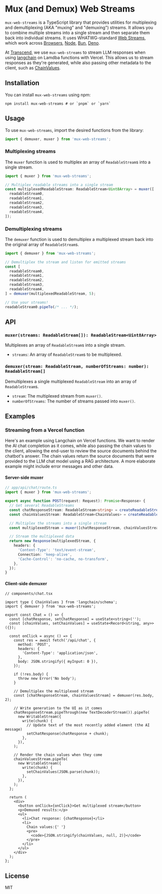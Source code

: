 # Mux (and Demux) Web Streams

`mux-web-streams` is a TypeScript library that provides utilities for multiplexing and demultiplexing (AKA "muxing" and "demuxing") streams. It allows you to combine multiple streams into a single stream and then separate them back into individual streams. It uses WHATWG-standard [Web Streams](https://developer.mozilla.org/en-US/docs/Web/API/Streams_API), which work across [Browsers](https://caniuse.com/?search=ReadableStream), [Node](https://nodejs.org/api/webstreams.html), [Bun](https://bun.sh/docs/api/streams), [Deno](https://deno.land/api@v1.37.2?unstable=true&s=ReadableStream).

At [Transcend](https://transcend.io/), we use `mux-web-streams` to stream LLM responses when using [langchain](https://github.com/langchain-ai/langchainjs) on Lamdba functions with Vercel. This allows us to stream responses as they're generated, while also passing other metadata to the client, such as [ChainValues](https://js.langchain.com/docs/modules/chains/).

## Installation

You can install `mux-web-streams` using npm:

```shell
npm install mux-web-streams # or `pnpm` or `yarn`
```

## Usage

To use `mux-web-streams`, import the desired functions from the library:

```typescript
import { demuxer, muxer } from 'mux-web-streams';
```

### Multiplexing streams

The `muxer` function is used to multiplex an array of `ReadableStream`s into a single stream.

```typescript
import { muxer } from 'mux-web-streams';

// Multiplex readable streams into a single stream
const multiplexedReadableStream: ReadableStream<Uint8Array> = muxer([
  readableStream0,
  readableStream1,
  readableStream2,
  readableStream3,
  readableStream4,
]);
```

### Demultiplexing streams

The `demuxer` function is used to demultiplex a multiplexed stream back into the original array of `ReadableStream`s.

```typescript
import { demuxer } from 'mux-web-streams';

// Demultiplex the stream and listen for emitted streams
const [
  readableStream0,
  readableStream1,
  readableStream2,
  readableStream3,
  readableStream4,
] = demuxer(multiplexedReadableStream, 5);

// Use your streams!
readableStream0.pipeTo(/* ... */);
```

## API

### `muxer(streams: ReadableStream[]): ReadableStream<Uint8Array>`

Multiplexes an array of `ReadableStream`s into a single stream.

- `streams`: An array of `ReadableStream`s to be multiplexed.

### `demuxer(stream: ReadableStream, numberOfStreams: number): ReadableStream[]`

Demultiplexes a single multiplexed `ReadableStream` into an array of `ReadableStream`s.

- `stream`: The multiplexed stream from `muxer()`.
- `numberOfStreams`: The number of streams passed into `muxer()`.

## Examples

### Streaming from a Vercel function

Here's an example using Langchain on Vercel functions. We want to render the AI chat completion as it comes, while also passing the chain values to the client, allowing the end-user to review the source documents behind the chatbot's answer. The chain values return the source documents that were provided to the LLM chat model using a RAG architecture. A more elaborate example might include error messages and other data.

#### Server-side muxer

```typescript
// app/api/chat/route.ts
import { muxer } from 'mux-web-streams';

export async function POST(request: Request): Promise<Response> {
  // Get several ReadableStreams
  const chatResponseStream: ReadableStream<string> = createReadableStream();
  const chainValuesStream: ReadableStream<ChainValues> = createReadableStream();

  // Multiplex the streams into a single stream
  const multiplexedStream = muxer([chatResponseStream, chainValuesStream]);

  // Stream the multiplexed data
  return new Response(multiplexedStream, {
    headers: {
      'Content-Type': 'text/event-stream',
      Connection: 'keep-alive',
      'Cache-Control': 'no-cache, no-transform',
    },
  });
}
```

#### Client-side demuxer

```tsx
// components/chat.tsx

import type { ChainValues } from 'langchain/schema';
import { demuxer } from 'mux-web-streams';

export const Chat = () => {
  const [chatResponse, setChatResponse] = useState<string>('');
  const [chainValues, setChainValues] = useState<Record<string, any>>({});

  const onClick = async () => {
    const res = await fetch('/api/chat', {
      method: 'POST',
      headers: {
        'Content-Type': 'application/json',
      },
      body: JSON.stringify({ myInput: 0 }),
    });

    if (!res.body) {
      throw new Error('No body');
    }

    // Demultiplex the multiplexed stream
    const [chatResponseStream, chainValuesStream] = demuxer(res.body, 2);

    // Write generation to the UI as it comes
    chatResponseStream.pipeThrough(new TextDecoderStream()).pipeTo(
      new WritableStream({
        write(chunk) {
          // Update text of the most recently added element (the AI message)
          setChatResponse(chatResponse + chunk);
        },
      }),
    );

    // Render the chain values when they come
    chainValuesStream.pipeTo(
      new WritableStream({
        write(chunk) {
          setChainValues(JSON.parse(chunk));
        },
      }),
    );
  };

  return (
    <div>
      <button onClick={onClick}>Get multiplexed stream</button>
      <p>Demuxed results:</p>
      <ul>
        <li>Chat response: {chatResponse}</li>
        <li>
          Chain values:{' '}
          <pre>
            <code>{JSON.stringify(chainValues, null, 2)}</code>
          </pre>
        </li>
      </ul>
    </div>
  );
};
```

## License

MIT

